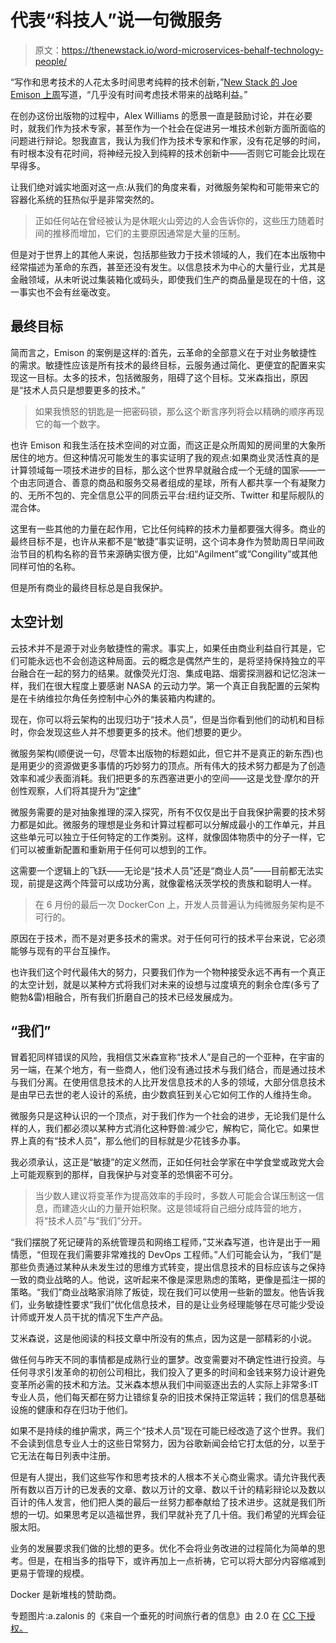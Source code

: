 # 代表“科技人”说一句微服务

> 原文：<https://thenewstack.io/word-microservices-behalf-technology-people/>

“写作和思考技术的人花太多时间思考纯粹的技术创新，”[New Stack 的 Joe Emison 上周](https://thenewstack.io/dont-get-too-caught-up-with-containers-and-microservices/)写道，“几乎没有时间考虑技术带来的战略利益。”

在创办这份出版物的过程中，Alex Williams 的愿景一直是鼓励讨论，并在必要时，就我们作为技术专家，甚至作为一个社会在促进另一堆技术创新方面所面临的问题进行辩论。恕我直言，我认为我们作为技术专家和作家，没有花足够的时间，有时根本没有花时间，将神经元投入到纯粹的技术创新中——否则它可能会比现在早得多。

让我们绝对诚实地面对这一点:从我们的角度来看，对微服务架构和可能带来它的容器化系统的狂热似乎是非常突然的。

> 正如任何站在曾经被认为是休眠火山旁边的人会告诉你的，这些压力随着时间的推移而增加，它们的主要原因通常是大量的压制。

但是对于世界上的其他人来说，包括那些致力于技术领域的人，我们在本出版物中经常描述为革命的东西，甚至还没有发生。以信息技术为中心的大量行业，尤其是金融领域，从未听说过集装箱化或码头，即使我们生产的商品量是现在的十倍，这一事实也不会有丝毫改变。

## 最终目标

简而言之，Emison 的案例是这样的:首先，云革命的全部意义在于对业务敏捷性的需求。敏捷性应该是所有技术的最终目标，云服务通过简化、更便宜的配置来实现这一目标。太多的技术，包括微服务，阻碍了这个目标。艾米森指出，原因是“技术人员只是想要更多的技术。”

> 如果我愤怒的钥匙是一把密码锁，那么这个断言序列将会以精确的顺序再现它的每一个数字。

也许 Emison 和我生活在技术空间的对立面，而这正是众所周知的房间里的大象所居住的地方。但这种情况可能发生的事实证明了我的观点:如果商业灵活性真的是计算领域每一项技术进步的目标，那么这个世界早就融合成一个无缝的国家——一个由志同道合、善意的商品和服务交易者组成的星球，所有人都共享一个有凝聚力的、无所不包的、完全信息公平的同质云平台:纽约证交所、Twitter 和星际舰队的混合体。

这里有一些其他的力量在起作用，它比任何纯粹的技术力量都要强大得多。商业的最终目标不是，也许从来都不是“敏捷”事实证明，这个词本身作为赞助周日早间政治节目的机构名称的音节来源确实很方便，比如“Agilment”或“Congility”或其他同样可怕的名称。

但是所有商业的最终目标总是自我保护。

## 太空计划

云技术并不是源于对业务敏捷性的需求。事实上，如果任由商业利益自行其是，它们可能永远也不会创造这种局面。云的概念是偶然产生的，是将坚持保持独立的平台融合在一起的努力的结果。就像荧光灯泡、集成电路、烟雾探测器和记忆泡沫一样，我们在很大程度上要感谢 NASA 的云动力学。第一个真正自我配置的云架构是在卡纳维拉尔角任务控制中心外的集装箱内构建的。

现在，你可以将云架构的出现归功于“技术人员”，但是当你看到他们的动机和目标时，你会发现这些人并不想要更多的技术。他们想要的更少。

微服务架构(顺便说一句，尽管本出版物的标题如此，但它并不是真正的新东西)也是用更少的资源做更多事情的巧妙努力的顶点。所有伟大的技术努力都是为了创造效率和减少表面消耗。我们把更多的东西塞进更小的空间——这是戈登·摩尔的开创性观察，人们将其提升为“[定律](http://www.webopedia.com/TERM/M/Moores_Law.html)”

微服务需要的是对抽象推理的深入探究，所有不仅仅是出于自我保护需要的技术努力都是如此。微服务的理想是业务和计算过程都可以分解成最小的工作单元，并且这些单元可以独立于任何特定的工作类别。这样，就像固体物质中的分子一样，它们可以被重新配置和重新用于任何可以想到的工作。

这需要一个逻辑上的飞跃——无论是“技术人员”还是“商业人员”——目前都无法实现，前提是这两个阵营可以成功分离，就像霍格沃茨学校的贵族和聪明人一样。

> 在 6 月份的最后一次 DockerCon 上，开发人员普遍认为纯微服务架构是不可行的。

原因在于技术，而不是对更多技术的需求。对于任何可行的技术平台来说，它必须能够与现有的平台互操作。

也许我们这个时代最伟大的努力，只要我们作为一个物种接受永远不再有一个真正的太空计划，就是以某种方式将我们对未来的设想与过度填充的剩余仓库(多亏了鲍勃&雷)相融合，所有我们折磨自己的技术已经发展成为。

## “我们”

冒着犯同样错误的风险，我相信艾米森宣称“技术人”是自己的一个亚种，在宇宙的另一端，在某个地方，有一些商人，他们没有通过技术与我们结合，而是通过技术与我们分离。在使用信息技术的人比开发信息技术的人多的领域，大部分信息技术是由早已去世的老人设计的系统，由少数疯狂到关心它如何工作的人维持生命。

微服务只是这种认识的一个顶点，对于我们作为一个社会的进步，无论我们是什么样的人，我们都必须以某种方式消化这种野兽:减少它，解构它，简化它。如果世界上真的有“技术人员”，那么他们的目标就是少花钱多办事。

我必须承认，这正是“敏捷”的定义然而，正如任何社会学家在中学食堂或政党大会上可能观察到的那样，自我保护与对变革的恐惧密不可分。

> 当少数人建议将变革作为提高效率的手段时，多数人可能会合谋压制这一信息，而建造火山的力量开始积聚。这是领域将自己细分成阵营的地方，将“技术人员”与“我们”分开。

“我们摆脱了死记硬背的系统管理员和网络工程师，”艾米森写道，也许是出于一厢情愿，“但现在我们需要非常难找的 DevOps 工程师。”人们可能会认为，“我们”是那些负责通过某种从未发生过的思维方式转变，提出信息技术的目标应该与之保持一致的商业战略的人。他说，这听起来不像是深思熟虑的策略，更像是孤注一掷的策略。“我们”商业战略家消除了叛徒，现在我们可以使用一些新的盟友。他告诉我们，业务敏捷性要求“我们”优化信息技术，目的是让业务经理能够在尽可能少受设计师或开发人员干扰的情况下生产产品。

艾米森说，这是他阅读的科技文章中所没有的焦点，因为这是一部精彩的小说。

做任何与昨天不同的事情都是成熟行业的噩梦。改变需要对不确定性进行投资。与任何寻求引发革命的初创公司相比，我们投入了更多的时间和金钱来努力设计避免变革所必需的技术和方法。艾米森本想从我们中间驱逐出去的人实际上非常多:IT 专业人员，他们每天都在努力让错综复杂的旧技术保持正常运转；我们的信息基础设施的健康和存在归功于他们。

如果不是持续的维护需求，两三个“技术人员”现在可能已经改造了这个世界。我们不会读到信息专业人士的这些日常努力，因为谷歌新闻会给它打太低的分，以至于它无法在每日列表中注册。

但是有人提出，我们这些写作和思考技术的人根本不关心商业需求。请允许我代表所有数以百万计的已发表的文章、数以万计的文章、数以千计的精彩辩论以及数以百计的伟人发言，他们把人类的最后一丝努力都奉献给了技术进步。这就是我们所想的一切。如果思考足以造福世界，我们早就补充了几十倍。我们希望的光辉会征服太阳。

业务的发展要求我们做的比想的更多。优化不会将业务改进的过程简化为简单的思考。但是，在相当多的指导下，或许再加上一点祈祷，它可以将大部分内容缩减到更易于管理的规模。

Docker 是新堆栈的赞助商。

专题图片:a.zalonis 的《来自一个垂死的时间旅行者的信息》由 2.0 在 [CC 下授权。](https://creativecommons.org/licenses/by/2.0/)

<svg xmlns:xlink="http://www.w3.org/1999/xlink" viewBox="0 0 68 31" version="1.1"><title>Group</title> <desc>Created with Sketch.</desc></svg>